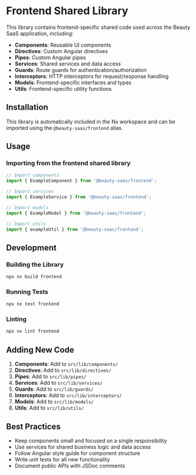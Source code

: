 # Frontend Shared Library

This library contains frontend-specific shared code used across the Beauty SaaS application, including:

- **Components**: Reusable UI components
- **Directives**: Custom Angular directives
- **Pipes**: Custom Angular pipes
- **Services**: Shared services and data access
- **Guards**: Route guards for authentication/authorization
- **Interceptors**: HTTP interceptors for request/response handling
- **Models**: Frontend-specific interfaces and types
- **Utils**: Frontend-specific utility functions

## Installation

This library is automatically included in the Nx workspace and can be imported using the `@beauty-saas/frontend` alias.

## Usage

### Importing from the frontend shared library

```typescript
// Import components
import { ExampleComponent } from '@beauty-saas/frontend';

// Import services
import { ExampleService } from '@beauty-saas/frontend';

// Import models
import { ExampleModel } from '@beauty-saas/frontend';

// Import utils
import { exampleUtil } from '@beauty-saas/frontend';
```

## Development

### Building the Library

```bash
npx nx build frontend
```

### Running Tests

```bash
npx nx test frontend
```

### Linting

```bash
npx nx lint frontend
```

## Adding New Code

1. **Components**: Add to `src/lib/components/`
2. **Directives**: Add to `src/lib/directives/`
3. **Pipes**: Add to `src/lib/pipes/`
4. **Services**: Add to `src/lib/services/`
5. **Guards**: Add to `src/lib/guards/`
6. **Interceptors**: Add to `src/lib/interceptors/`
7. **Models**: Add to `src/lib/models/`
8. **Utils**: Add to `src/lib/utils/`

## Best Practices

- Keep components small and focused on a single responsibility
- Use services for shared business logic and data access
- Follow Angular style guide for component structure
- Write unit tests for all new functionality
- Document public APIs with JSDoc comments
